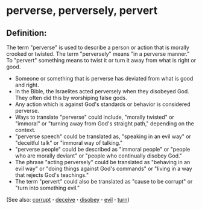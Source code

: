 # perverse, perversely, pervert #

## Definition: ##

The term "perverse" is used to describe a person or action that is morally crooked or twisted. The term "perversely" means "in a perverse manner." To "pervert" something means to twist it or turn it away from what is right or good.

* Someone or something that is perverse has deviated from what is good and right.
* In the Bible, the Israelites acted perversely when they disobeyed God. They often did this by worshiping false gods.
* Any action which is against God's standards or behavior is considered perverse.
* Ways to translate "perverse" could include, "morally twisted" or "immoral" or "turning away from God's straight path," depending on the context.
* "perverse speech" could be translated as, "speaking in an evil way" or "deceitful talk" or "immoral way of talking."
* "perverse people" could be described as "immoral people" or "people who are morally deviant" or "people who continually disobey God."
* The phrase "acting perversely" could be translated as "behaving in an evil way" or "doing things against God's commands" or "living in a way that rejects God's teachings."
* The term "pervert" could also be translated as "cause to be corrupt" or "turn into something evil."

(See also: [corrupt](../kt/corrupt.md) **·** [deceive](../kt/deceive.md) **·** [disobey](../other/disobey.md) **·** [evil](../kt/evil.md) **·** [turn](../kt/turn.md))

